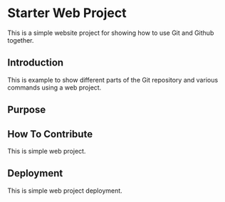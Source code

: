 # Starter Web Project

This is a simple website project for showing how to use Git and Github together.

## Introduction

This is example to show different parts of the Git repository and various commands using a web project.

## Purpose

## How To Contribute

This is simple web project.

## Deployment

This is simple web project deployment.